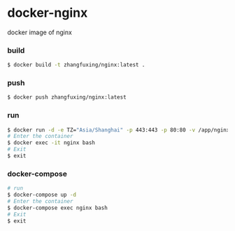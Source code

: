 # docker-nginx
docker image of nginx

### build  
```bash
$ docker build -t zhangfuxing/nginx:latest .
```  

### push
```bash
$ docker push zhangfuxing/nginx:latest
```

### run  
```bash
$ docker run -d -e TZ="Asia/Shanghai" -p 443:443 -p 80:80 -v /app/nginx/nginx.conf:/etc/nginx/nginx.conf -v /app/nginx/cert:/etc/nginx/cert -v /app/nginx/static:/usr/share/nginx/static --restart=always --name nginx zhangfuxing/nginx:latest
# Enter the container
$ docker exec -it nginx bash
# Exit
$ exit
```  

### docker-compose  
``` bash
# run
$ docker-compose up -d
# Enter the container
$ docker-compose exec nginx bash
# Exit
$ exit
```